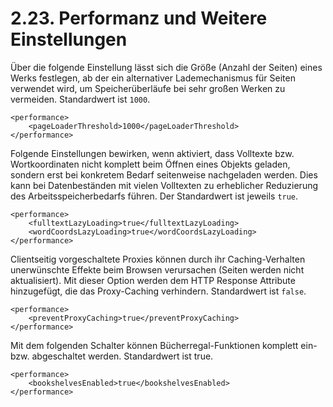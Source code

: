 # 2.23. Performanz und Weitere Einstellungen

Über die folgende Einstellung lässt sich die Größe \(Anzahl der Seiten\) eines Werks festlegen, ab der ein alternativer Lademechanismus für Seiten verwendet wird, um Speicherüberläufe bei sehr großen Werken zu vermeiden. Standardwert ist `1000`.

```markup
<performance>
    <pageLoaderThreshold>1000</pageLoaderThreshold>
</performance>
```

Folgende Einstellungen bewirken, wenn aktiviert, dass Volltexte bzw. Wortkoordinaten nicht komplett beim Öffnen eines Objekts geladen, sondern erst bei konkretem Bedarf seitenweise nachgeladen werden. Dies kann bei Datenbeständen mit vielen Volltexten zu erheblicher Reduzierung des Arbeitsspeicherbedarfs führen. Der Standardwert ist jeweils `true`.

```markup
<performance>
    <fulltextLazyLoading>true</fulltextLazyLoading>     
    <wordCoordsLazyLoading>true</wordCoordsLazyLoading>
</performance>
```

Clientseitig vorgeschaltete Proxies können durch ihr Caching-Verhalten unerwünschte Effekte beim Browsen verursachen \(Seiten werden nicht aktualisiert\). Mit dieser Option werden dem HTTP Response Attribute hinzugefügt, die das Proxy-Caching verhindern. Standardwert ist `false`.

```markup
<performance>
    <preventProxyCaching>true</preventProxyCaching>   
</performance>
```

Mit dem folgenden Schalter können Bücherregal-Funktionen komplett ein- bzw. abgeschaltet werden. Standardwert ist true.  


```markup
<performance>
    <bookshelvesEnabled>true</bookshelvesEnabled>
</performance>
```

